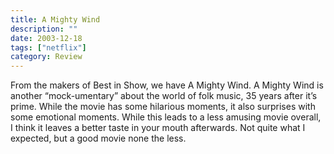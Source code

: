 ```yaml
---
title: A Mighty Wind
description: ""
date: 2003-12-18
tags: ["netflix"]
category: Review
---
```


From the makers of Best in Show, we have A Mighty Wind. A Mighty Wind is another “mock-umentary” about the world of folk music, 35 years after it’s prime. While the movie has some hilarious moments, it also surprises with some emotional moments. While this leads to a less amusing movie overall, I think it leaves a better taste in your mouth afterwards. Not quite what I expected, but a good movie none the less.